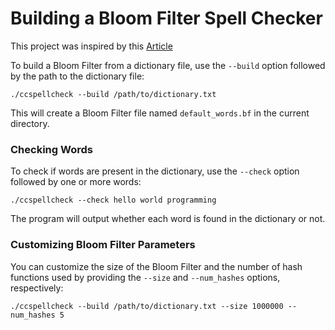 # Building a Bloom Filter Spell Checker

This project was inspired by this [Article](https://codingchallenges.fyi/challenges/challenge-bloom)

To build a Bloom Filter from a dictionary file, use the `--build` option followed by the path to the dictionary file:

```shell
./ccspellcheck --build /path/to/dictionary.txt
```

This will create a Bloom Filter file named `default_words.bf` in the current directory.

### Checking Words

To check if words are present in the dictionary, use the `--check` option followed by one or more words:

```shell
./ccspellcheck --check hello world programming
```

The program will output whether each word is found in the dictionary or not.

### Customizing Bloom Filter Parameters

You can customize the size of the Bloom Filter and the number of hash functions used by providing the `--size` and `--num_hashes` options, respectively:

```shell
./ccspellcheck --build /path/to/dictionary.txt --size 1000000 --num_hashes 5
```
